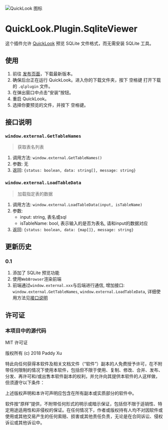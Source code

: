 ![QuickLook 图标](https://user-images.githubusercontent.com/1687847/29485863-8cd61b7c-84e2-11e7-97d5-eacc2ba10d28.png)

# QuickLook.Plugin.SqliteViewer

这个插件允许 [QuickLook](https://github.com/QL-Win/QuickLook) 预览 SQLite 文件格式，而无需安装 SQLite 工具。

## 使用

1. 前往 [发布页面](https://github.com/QL-Win/QuickLook.Plugin.SqliteViewer/releases)，下载最新版本。
2. 确保后台正在运行 QuickLook。进入你的下载文件夹，按下 <key>空格键</key> 打开下载的 `.qlplugin` 文件。
3. 在弹出窗口中点击“安装”按钮。
4. 重启 QuickLook。
5. 选择你要预览的文件，并按下 <key>空格键</key>。

## 接口说明

### `window.external.GetTableNames`
> 获取表名列表
1. 调用方法: `window.external.GetTableNames()`
2. 参数: 无
3. 返回: `{status: boolean, data: string[], message: string}`

### `window.external.LoadTableData`
> 加载指定表的数据
1. 调用方法: `window.external.LoadTableData(input, isTableName)`
1. 参数:
    - input: string, 表名或sql
    - isTableName: bool, 表示输入的是否为表名, 请和input的数据对应
2. 返回: `{status: boolean, data: {map[]}, message: string}`


## 更新历史
### 0.1
1. 添加了 SQLite 预览功能
2. 使用`WebBrowser`渲染前端
3. 前端通过`window.external.xxx`与后端进行通信, 增加接口: `window.external.GetTableNames`, `window.external.LoadTableData`, 详细使用方法见[接口说明](##接口说明)


## 许可证

### 本项目中的源代码

MIT 许可证

版权所有 (c) 2018 Paddy Xu

特此向任何获得本软件及相关文档文件（“软件”）副本的人免费授予许可，在不附带任何限制的情况下使用本软件，包括但不限于使用、复制、修改、合并、发布、分发、再许可和/或出售本软件副本的权利，并允许向其提供本软件的人这样做，但须遵守以下条件：

上述版权声明和本许可声明应包含在所有副本或实质部分的软件中。

软件按“原样”提供，不附带任何形式的明示或暗示保证，包括但不限于适销性、特定用途适用性和非侵权的保证。在任何情况下，作者或版权持有人均不对因软件或使用或其他交易产生的任何索赔、损害或其他责任负责，无论是在合同诉讼、侵权诉讼或其他诉讼中。
